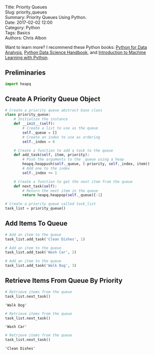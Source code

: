 Title: Priority Queues  
Slug: priority_queues  
Summary: Priority Queues Using Python.  
Date: 2017-02-02 12:00  
Category: Python  
Tags: Basics  
Authors: Chris Albon  

Want to learn more? I recommend these Python books: [Python for Data Analysis](http://amzn.to/2ljV9wY), [Python Data Science Handbook](http://amzn.to/2m0mgMB), and [Introduction to Machine Learning with Python](http://amzn.to/2mjYiwK).

## Preliminaries


```python
import heapq
```

## Create A Priority Queue Object


```python
# Create a priority queue abstract base class
class priority_queue:
    # Initialize the instance
    def __init__(self):
        # Create a list to use as the queue
        self._queue = []
        # Create an index to use as ordering
        self._index = 0

    # Create a function to add a task to the queue
    def add_task(self, item, priority):
        # Push the arguments to the _queue using a heap
        heapq.heappush(self._queue, (-priority, self._index, item))
        # Add one to the index
        self._index += 1

    # Create a function to get the next item from the queue
    def next_task(self):
        # Return the next item in the queue
        return heapq.heappop(self._queue)[-1]
```


```python
# Create a priority queue called task_list
task_list = priority_queue()
```

## Add Items To Queue


```python
# Add an item to the queue
task_list.add_task('Clean Dishes', 1)

# Add an item to the queue
task_list.add_task('Wash Car', 2)

# Add an item to the queue
task_list.add_task('Walk Dog', 3)
```

## Retrieve Items From Queue By Priority


```python
# Retrieve items from the queue
task_list.next_task()
```




    'Walk Dog'




```python
# Retrieve items from the queue
task_list.next_task()
```




    'Wash Car'




```python
# Retrieve items from the queue
task_list.next_task()
```




    'Clean Dishes'
